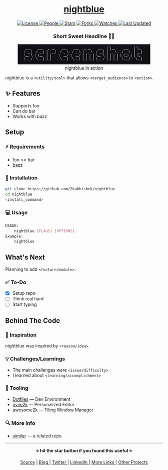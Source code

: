 <div align = "center">

<h1><a href="https://github.com/2kabhishek/nightblue">nightblue</a></h1>

<a href="https://github.com/2KAbhishek/nightblue/blob/main/LICENSE">
<img alt="License" src="https://img.shields.io/github/license/2kabhishek/nightblue?style=flat&color=eee&label="> </a>

<a href="https://github.com/2KAbhishek/nightblue/graphs/contributors">
<img alt="People" src="https://img.shields.io/github/contributors/2kabhishek/nightblue?style=flat&color=ffaaf2&label=People"> </a>

<a href="https://github.com/2KAbhishek/nightblue/stargazers">
<img alt="Stars" src="https://img.shields.io/github/stars/2kabhishek/nightblue?style=flat&color=98c379&label=Stars"></a>

<a href="https://github.com/2KAbhishek/nightblue/network/members">
<img alt="Forks" src="https://img.shields.io/github/forks/2kabhishek/nightblue?style=flat&color=66a8e0&label=Forks"> </a>

<a href="https://github.com/2KAbhishek/nightblue/watchers">
<img alt="Watches" src="https://img.shields.io/github/watchers/2kabhishek/nightblue?style=flat&color=f5d08b&label=Watches"> </a>

<a href="https://github.com/2KAbhishek/nightblue/pulse">
<img alt="Last Updated" src="https://img.shields.io/github/last-commit/2kabhishek/nightblue?style=flat&color=e06c75&label="> </a>

<h3>Short Sweet Headline 🎇🎉</h3>

<figure>
  <img src="images/screenshot.png" alt="nightblue in action">
  <br/>
  <figcaption>nightblue in action</figcaption>
</figure>

</div>

nightblue is a `<utility/tool>` that allows `<target_audience>` to `<action>`.

## ✨ Features

- Supports foo
- Can do bar
- Works with bazz

## Setup

### ⚡ Requirements

- foo >= bar
- bazz

### 🚀 Installation

```bash
git clone https://github.com/2kabhishek/nightblue
cd nightblue
<install_command>
```

### 💻 Usage

```bash
USAGE:
    nightblue [FLAGS] [OPTIONS]
Example:
    nightblue
```

## What's Next

Planning to add `<feature/module>`.

### ✅ To-Do

- [x] Setup repo
- [ ] Think real hard
- [ ] Start typing

##  Behind The Code

### 🌈 Inspiration

nightblue was inspired by `<reason/idea>`.

### 💡 Challenges/Learnings

- The main challenges were `<issue/difficulty>`
- I learned about `<learning/accomplishment>`

### 🧰 Tooling

- [Dotfiles](https://github.com/2kabhishek/Dotfiles) — Dev Environment
- [nvim2k](https://github.com/2kabhishek/nvim2k) — Personalized Editor
- [awesome2k](https://github.com/2kabhishek/awesome2k) — Tiling Window Manager

### 🔍 More Info

- [similar](https://github.com/2kabhishek/similar) — a related repo

<hr>

<div align="center">

<strong>⭐ hit the star button if you found this useful ⭐</strong><br>

<a href="https://github.com/2KAbhishek/nightblue">Source</a>
| <a href="https://2kabhishek.github.io/blog" target="_blank">Blog </a>
| <a href="https://twitter.com/2kabhishek" target="_blank">Twitter </a>
| <a href="https://linkedin.com/in/2kabhishek" target="_blank">LinkedIn </a>
| <a href="https://2kabhishek.github.io/links" target="_blank">More Links </a>
| <a href="https://2kabhishek.github.io/projects" target="_blank">Other Projects </a>

</div>

